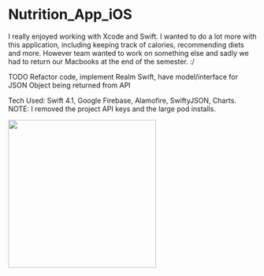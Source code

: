 # Nutrition_App_iOS

I really enjoyed working with Xcode and Swift.  I wanted to do a lot more with this application, including keeping track of calories, recommending diets and more.  However team wanted to work on something else and sadly we had to return our Macbooks at the end of the semester.  :/

TODO Refactor code, implement Realm Swift, have model/interface for JSON Object being returned from API

Tech Used: Swift 4.1, Google Firebase, Alamofire, SwiftyJSON, Charts.  NOTE: I removed the project API keys and the large pod installs.


<img src="FoodGif.gif?raw=true" width="300px">
